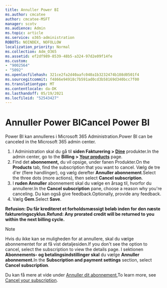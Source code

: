 ```yaml
---
title: Annuller Power BI
ms.author: cmcatee
author: cmcatee-MSFT
manager: scotv
ms.audience: Admin
ms.topic: article
ms.service: o365-administration
ROBOTS: NOINDEX, NOFOLLOW
localization_priority: Normal
ms.collection: Adm_O365
ms.assetid: ef2df989-8539-48b5-a324-97d2e09f14fe
ms.custom:
- "9002564"
- "5092"
ms.openlocfilehash: 321ce2fa2d40aafc040a1b3232474b108d0501f4
ms.sourcegitcommit: f4866e94918c7b591ad0cd3b58169d340bcc7f00
ms.translationtype: MT
ms.contentlocale: da-DK
ms.lasthandoff: 05/19/2021
ms.locfileid: "52543427"
---
```

# <a name="cancel-power-bi"></a><span data-ttu-id="34b83-102">Annuller Power BI</span><span class="sxs-lookup"><span data-stu-id="34b83-102">Cancel Power BI</span></span>

<span data-ttu-id="34b83-103">Power BI kan annulleres i Microsoft 365 Administration.</span><span class="sxs-lookup"><span data-stu-id="34b83-103">Power BI can be canceled in the Microsoft 365 admin center.</span></span>

1. <span data-ttu-id="34b83-104">I Administration skal du gå til **siden Fakturering > [Dine](https://go.microsoft.com/fwlink/p/?linkid=842054)** produkter.</span><span class="sxs-lookup"><span data-stu-id="34b83-104">In the admin center, go to the **Billing > [Your products](https://go.microsoft.com/fwlink/p/?linkid=842054)** page.</span></span>
2. <span data-ttu-id="34b83-105">Find det **abonnement,** du vil opsige, under fanen Produkter.</span><span class="sxs-lookup"><span data-stu-id="34b83-105">On the **Products** tab, find the subscription that you want to cancel.</span></span> <span data-ttu-id="34b83-106">Vælg de tre d'er (flere handlinger), og vælg derefter **Annuller abonnement**.</span><span class="sxs-lookup"><span data-stu-id="34b83-106">Select the three dots (more actions), then select **Cancel subscription**.</span></span>
3. <span data-ttu-id="34b83-107">I **ruden Annuller** abonnement skal du vælge en årsag til, hvorfor du annullerer.</span><span class="sxs-lookup"><span data-stu-id="34b83-107">In the **Cancel subscription** pane, choose a reason why you're canceling.</span></span> <span data-ttu-id="34b83-108">Du kan også give feedback.</span><span class="sxs-lookup"><span data-stu-id="34b83-108">Optionally, provide any feedback.</span></span>
4. <span data-ttu-id="34b83-109">Vælg **Gem**.</span><span class="sxs-lookup"><span data-stu-id="34b83-109">Select **Save**.</span></span>

<span data-ttu-id="34b83-110">**Refusion: Du får krediteret et forholdsmæssigt beløb inden for den næste faktureringscyklus.**</span><span class="sxs-lookup"><span data-stu-id="34b83-110">**Refund: Any prorated credit will be returned to you within the next billing cycle.**</span></span>

> [!NOTE]
> <span data-ttu-id="34b83-111">Hvis du ikke kan se muligheden for at annullere, skal du vælge abonnementet for at få vist detaljesiden.</span><span class="sxs-lookup"><span data-stu-id="34b83-111">If you don't see the option to cancel, select the subscription to view the details page.</span></span> <span data-ttu-id="34b83-112">I sektionen **Abonnements- og betalingsindstillinger skal** du vælge **Annuller abonnement.**</span><span class="sxs-lookup"><span data-stu-id="34b83-112">In the **Subscription and payment settings** section, select **Cancel subscription**.</span></span>

<span data-ttu-id="34b83-113">Du kan få mere at vide under [Annuller dit abonnement.](/microsoft-365/commerce/subscriptions/cancel-your-subscription)</span><span class="sxs-lookup"><span data-stu-id="34b83-113">To learn more, see [Cancel your subscription](/microsoft-365/commerce/subscriptions/cancel-your-subscription).</span></span>
